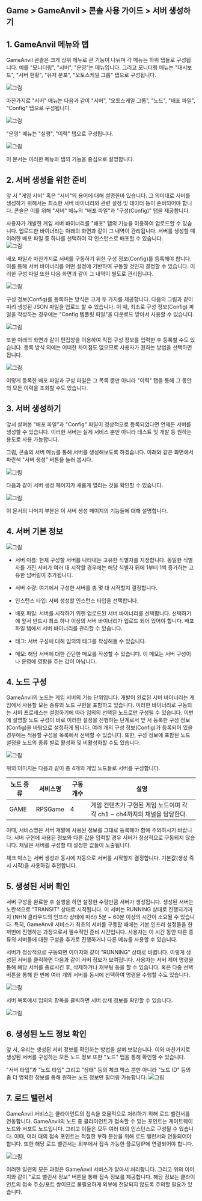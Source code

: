 ## Game > GameAnvil > 콘솔 사용 가이드 > 서버 생성하기

## 1. GameAnvil 메뉴와 탭

GameAnvil 콘솔은 크게 상위 메뉴로 큰 기능이 나뉘며 각 메뉴는 하위 탭들로 구성됩니다. 예를 "모니터링", "서버", "운영"는 메뉴입니다. 그리고 모니터링 메뉴는 "대시보드", "서버 현황", "유저 분포", "오토스케일 그룹" 탭으로 구성됩니다.

![그림](https://static.toastoven.net/prod_gameanvil/images/console/new-server/menu-server-manage-1.png)

마찬가지로 "서버" 메뉴는 다음과 같이 "서버", "오토스케일 그룹", "노드", "배포 파일", "Config" 탭으로 구성됩니다.

![그림](https://static.toastoven.net/prod_gameanvil/images/console/new-server/menu-server-manage-2.png)

"운영" 메뉴는 "실행", "이력" 탭으로 구성됩니다.

![그림](https://static.toastoven.net/prod_gameanvil/images/console/new-server/menu-server-manage-3.png)

이 문서는 이러한 메뉴와 탭의 기능을 중심으로 설명합니다.


## 2. 서버 생성을 위한 준비

앞 서 "게임 서버" 혹은 "서버"의 용어에 대해 설명한바 있습니다. 그 의미대로 서버를 생성하기 위해서는 최소한 서버 바이너리와 관련 설정 및 데이터 등이 준비되어야 합니다. 콘솔은 이를 위해 "서버" 메뉴의 "배포 파일"과 "구성(Config)" 탭을 제공합니다. 

사용자가 개발한 게임 서버 바이너리를 "배포" 탭의 기능을 이용하여 업로드할 수 있습니다. 업로드한 바이너리는 아래의 화면과 같이 그 내역이 관리됩니다. 서버를 생성할 때 이러한 배포 파일 중 하나를 선택하여 각 인스턴스로 배포할 수 있습니다.  
![그림](https://static.toastoven.net/prod_gameanvil/images/console/new-server/deploy.png)

배포 파일과 마찬가지로 서버를 구동하기 위한 구성 정보(Config)를 등록해야 합니다. 이를 통해 서버 바이너리를 어떤 설정에 기반하여 구동할 것인지 결정할 수 있습니다. 이러한 구성 파일 또한 다음 화면과 같이 그 내역이 별도로 관리됩니다.

![그림](https://static.toastoven.net/prod_gameanvil/images/console/new-server/config.png)

구성 정보(Config)를 등록하는 방식은 크게 두 가지를 제공합니다. 다음의 그림과 같이 미리 생성된 JSON 파일을 업로드 할 수 있습니다. 이 때, 최초로 구성 정보(Config) 파일을 작성하는 경우에는 "Config 템플릿 파일"을 다운로드 받아서 사용할 수 있습니다.

![그림](https://static.toastoven.net/prod_gameanvil/images/console/new-server/config-new.png)

또한 아래의 화면과 같이 편집창을 이용하여 직접 구성 정보를 입력한 후 등록할 수도 있습니다. 등록 방식 외에는 어떠한 차이점도 없으므로 사용자가 원하는 방법을 선택하면 됩니다.

![그림](https://static.toastoven.net/prod_gameanvil/images/console/new-server/config-edit.png)

이렇게 등록한 배포 파일과 구성 파일은 그 목록 뿐만 아니라 "이력" 탭을 통해 그 동안의 모든 이력을 조회할 수도 있습니다.


## 3. 서버 생성하기

앞서 살펴본 "배포 파일"과 "Config" 파일이 정상적으로 등록되었다면 언제든 서버를 생성할 수 있습니다. 이러한 서버는 실제 서비스 뿐만 아니라 테스트 및 개발 등 원하는 용도로 사용 가능합니다.

그럼, 콘솔의 서버 메뉴를 통해 서버를 생성해보도록 하겠습니다. 아래와 같은 화면에서 파란색 "서버 생성" 버튼을 눌러 봅시다.

![그림](https://static.toastoven.net/prod_gameanvil/images/console/new-server/create-01.png)


다음과 같이 서버 생성 페이지가 새롭게 열리는 것을 확인할 수 있습니다.

![그림](https://static.toastoven.net/prod_gameanvil/images/console/new-server/create-new.png)

이 문서의 나머지 부분은 이 서버 생성 페이지의 기능들에 대해 설명합니다.


## 4. 서버 기본 정보

![그림](https://static.toastoven.net/prod_gameanvil/images/console/new-server/create-03.png)

* 서버 이름: 현재 구성할 서버를 나타내는 고유한 식별자를 지정합니다. 동일한 식별자를 가진 서버가 여러 대 시작할 경우에는 해당 식별자 뒤에 1부터 1씩 증가하는 고유한 넘버링이 추가됩니다.

* 서버 수량: 여기에서 구성한 서버를 총 몇 대 시작할지 결정합니다. 

* 인스턴스 타입: 서버 생성할 인스턴스 타입을 선택합니다.

* 배포 파일: 서버를 시작하기 위핸 업로드된 서버 바이너리를 선택합니다. 선택하기에 앞서 반드시 최소 하나 이상의 서버 바이너리가 업로드 되어 있어야 합니다. 배포 파일 탭에서 서버 바이너리를 관리할 수 있습니다.

* 태그: 서버 구성에 대해 임의의 태그를 작성해둘 수 있습니다.

* 메모: 해당 서버에 대한 간단한 메모를 작성할 수 있습니다. 이 메모는 서버 구성이나 운영에 영향을 주는 값이 아닙니다.

## 4. 노드 구성

GameAnvil의 노드는 게임 서버의 기능 단위입니다. 개발이 완료된 서버 바이너리는 게임에서 사용할 모든 종류의 노드 구현을 포함하고 있습니다. 이러한 바이너리로 구동되는 서버 프로세스는 설정하기에 따라 임의의 선택된 노드로만 구성될 수 있습니다. 이번에 설명할 노드 구성이 바로 이러한 설정을 진행하는 단계로서 앞 서 등록한 구성 정보(Config)을 바탕으로 설정하게 됩니다. 여러 개의 구성 정보(Config)가 등록되어 있을 경우에는 적용할 구성을 목록에서 선택할 수 있습니다. 또한, 구성 정보에 포함된 노드 설정을 노드의 종류 별로 활성화 및 비활성화할 수도 있습니다.

![그림](https://static.toastoven.net/prod_gameanvil/images/console/new-server/create-04.png)


위의 이미지는 다음과 같이 총 4개의 게임 노드들로 서버를 구성합니다.

| 노드 종류   | 서비스명    | 구동 개수 | 설명                                            |
|---------|---------|-------|-----------------------------------------------|
| GAME    | RPSGame | 4     | 게임 컨텐츠가 구현된 게임 노드이며 각각 ch1 ~ ch4까지의 채널을 담당한다. |



이때, 서비스명은 서버 개발에 사용된 정보를 그대로 등록해야 함에 주의하시기 바랍니다. 서버 구현에 사용된 정보와 다른 값을 입력할 경우 서버가 정상적으로 구동되지 않습니다. 채널은 서버를 구성할 때 설정한 값들이 노출됩니다.

체크 박스는 서버 생성과 동시에 자동으로 서버를 시작할지 결정합니다. 기본값(생성 즉시 시작)을 사용하길 추천합니다.

## 5. 생성된 서버 확인
서버 구성을 완료한 후 실행을 하면 설정한 수량만큼 서버가 생성됩니다. 생성된 서버는 노란색으로 "TRANSIT" 상태로 시작됩니다. 이 서버는 RUNNING 상태로 진행되기까지 (NHN 클라우드의 인프라 상태에 따라) 5분 ~ 60분 이상의 시간이 소요될 수 있습니다. 특히, GameAnvil 서비스가 최초의 서버를 구동할 때에는 기본 인프라 설정들을 한꺼번에 진행하는 과정으로서 필수적인 준비 시간입니다. 사용자는 이 시간 동안 다른 종류의 서버들에 대한 구성을 추가로 진행하거나 다른 메뉴를 사용할 수 있습니다. 

서버가 정상적으로 구동되면 이미지와 같이 "RUNNING" 상태로 바뀝니다. 이렇게 생성된 서버를 클릭하면 다음과 같이 서버 정보가 보여집니다. 사용자는 서버 제어 명령을 통해 해당 서버를 종료시킨 후, 삭제하거나 재부팅 등을 할 수 있습니다. 혹은 다중 선택 버튼을 통해 한 번에 여러 개의 서버를 동시에 선택하여 명령을 수행할 수도 있습니다.

![그림](https://static.toastoven.net/prod_gameanvil/images/console/new-server/created.png)

서버 목록에서 임의의 항목을 클릭하면 서버 상세 정보를 확인할 수 있습니다.

![그림](https://static.toastoven.net/prod_gameanvil/images/console/new-server/detail.png)


## 6. 생성된 노드 정보 확인

앞 서, 우리는 생성된 서버 정보를 확인하는 방법을 살펴 보았습니다. 이와 마찬가지로 생성된 서버를 구성하는 모든 노드 정보 또한 "노드" 탭을 통해 확인할 수 있습니다.

"서버 타입"과 "노드 타입" 그리고 "상태" 등의 체크 박스 뿐만 아니라 "노드 ID" 등의 좀 더 명확한 정보를 통해 원하는 노드 정보만 필터링 가능합니다. 
![그림](https://static.toastoven.net/prod_gameanvil/images/console/new-server/node.png)

## 7. 로드 밸런서

GameAnvil 서비스는 클라이언트의 접속을 효율적으로 처리하기 위해 로드 밸런서를 연동합니다. GameAnvil의 노드 중 클라이언트가 접속할 수 있는 포인트는 게이트웨이 노드와 서포트 노드입니다. 그리고 이들은 모두 여러 대의 인스턴스로 구성될 수 있습니다. 이때, 여러 대의 접속 포인트는 적절한 부하 분산을 위해 로드 밸런서와 연동되어야 합니다. 또한 해당 로드 밸런서는 외부에서 접속 가능한 플로팅IP에 연결되어야 합니다.

![그림](https://static.toastoven.net/prod_gameanvil/images/console/new-server/lb.png)

이러한 일련의 모든 과정은 GameAnvil 서비스가 알아서 처리합니다. 그리고 위의 이미지와 같이 "로드 밸런서 정보" 버튼을 통해 접속 정보를 제공합니다. 해당 정보는 클라이언트의 접속 주소/포트 쌍이므로 불필요하게 외부에 전달되지 않도록 주의할 필요가 있습니다.


